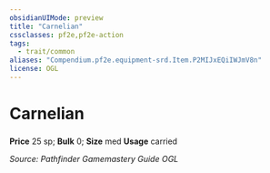 ```yaml
---
obsidianUIMode: preview
title: "Carnelian"
cssclasses: pf2e,pf2e-action
tags:
  - trait/common
aliases: "Compendium.pf2e.equipment-srd.Item.P2MIJxEQiIWJmV8n"
license: OGL
---
```

# Carnelian

### 


**Price** 25 sp; 
**Bulk** 0; **Size** med
**Usage** carried



*Source: Pathfinder Gamemastery Guide*
*OGL*